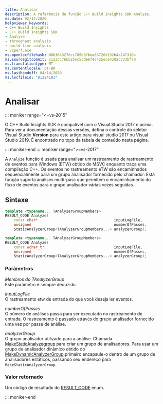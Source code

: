 ```yaml
---
title: Analisar
description: A referência de função C++ Build Insights SDK Analyze.
ms.date: 02/12/2020
helpviewer_keywords:
- C++ Build Insights
- C++ Build Insights SDK
- Analyze
- throughput analysis
- build time analysis
- vcperf.exe
ms.openlocfilehash: 08b3643270cc785b3fbea36720d192b4a1473104
ms.sourcegitcommit: c123cc76bb2b6c5cde6f4c425ece420ac733bf70
ms.translationtype: MT
ms.contentlocale: pt-BR
ms.lasthandoff: 04/14/2020
ms.locfileid: "81324101"
---
```

# <a name="analyze"></a>Analisar

::: moniker range="<=vs-2015"

O C++ Build Insights SDK é compatível com o Visual Studio 2017 e acima. Para ver a documentação dessas versões, defina o controle do seletor Visual Studio **Version** para este artigo para visual studio 2017 ou Visual Studio 2019. É encontrado no topo da tabela de conteúdo nesta página.

::: moniker-end
::: moniker range=">=vs-2017"

A `Analyze` função é usada para analisar um rastreamento de rastreamento de eventos para Windows (ETW) obtido do MSVC enquanto traça uma compilação C++. Os eventos no rastreamento eTW são encaminhados sequencialmente para um grupo analisador fornecido pelo chamador. Esta função suporta análises multi-pass que permitem o encaminhamento do fluxo de eventos para o grupo analisador várias vezes seguidas.

## <a name="syntax"></a>Sintaxe

```cpp
template <typename... TAnalyzerGroupMembers>
RESULT_CODE Analyze(
    const char*                                   inputLogFile,
    unsigned                                      numberOfPasses,
    StaticAnalyzerGroup<TAnalyzerGroupMembers...> analyzerGroup);

template <typename... TAnalyzerGroupMembers>
RESULT_CODE Analyze(
    const wchar_t*                                inputLogFile,
    unsigned                                      numberOfPasses,
    StaticAnalyzerGroup<TAnalyzerGroupMembers...> analyzerGroup);
```

### <a name="parameters"></a>Parâmetros

*Membros do TAnalyzerGroup*\
Este parâmetro é sempre deduzido.

*inputLogFile*\
O rastreamento etw de entrada do que você deseja ler eventos.

*numberOfPasses*\
O número de análises passa para ser executado no rastreamento de entrada. O rastreamento é passado através do grupo analisador fornecido uma vez por passe de análise.

*analyzerGroup*\
O grupo analisador utilizado para a análise. Chamada [MakeStaticAnalyzegroup](make-static-analyzer-group.md) para criar um grupo de analisadores. Para usar um grupo de analisador dinâmico obtido do [MakeDynamicAnalyzerGroup,](make-dynamic-analyzer-group.md)primeiro encapsule-o dentro de um grupo de analisadores estáticos, passando seu endereço para `MakeStaticAnalyzerGroup`.

### <a name="return-value"></a>Valor retornado

Um código de resultado do [RESULT_CODE](../other-types/result-code-enum.md) enum.

::: moniker-end
